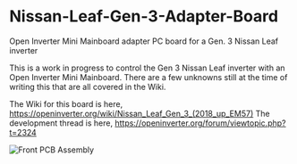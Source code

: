 # Nissan-Leaf-Gen-3-Adapter-Board
Open Inverter Mini Mainboard adapter PC board for a Gen. 3 Nissan Leaf inverter 

This is a work in progress to control the Gen 3 Nissan Leaf inverter with an Open Inverter Mini Mainboard.  There are a few unknowns still at the time of writing this that are all covered in the Wiki.

The Wiki for this board is here, https://openinverter.org/wiki/Nissan_Leaf_Gen_3_(2018_up_EM57)
The development thread is here, https://openinverter.org/forum/viewtopic.php?t=2324

![Front PCB Assembly](https://github.com/jrbe/Nissan-Leaf-Gen-3-Adapter-Board/assets/6788692/7482abab-a6f9-4289-9831-432955c62e58)
